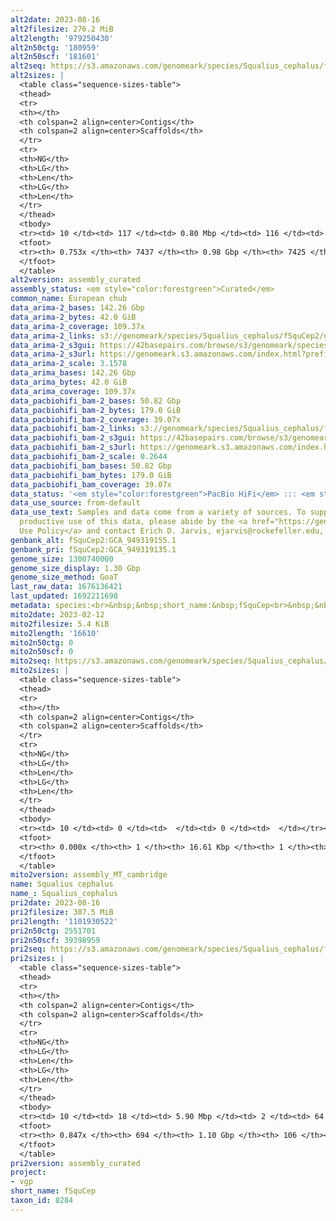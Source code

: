 ```yaml
---
alt2date: 2023-08-16
alt2filesize: 276.2 MiB
alt2length: '979250430'
alt2n50ctg: '180959'
alt2n50scf: '181601'
alt2seq: https://s3.amazonaws.com/genomeark/species/Squalius_cephalus/fSquCep2/assembly_curated/fSquCep2.alt.cur.20230816.fasta.gz
alt2sizes: |
  <table class="sequence-sizes-table">
  <thead>
  <tr>
  <th></th>
  <th colspan=2 align=center>Contigs</th>
  <th colspan=2 align=center>Scaffolds</th>
  </tr>
  <tr>
  <th>NG</th>
  <th>LG</th>
  <th>Len</th>
  <th>LG</th>
  <th>Len</th>
  </tr>
  </thead>
  <tbody>
  <tr><td> 10 </td><td> 117 </td><td> 0.80 Mbp </td><td> 116 </td><td> 0.80 Mbp </td></tr><tr><td> 20 </td><td> 318 </td><td> 0.54 Mbp </td><td> 316 </td><td> 0.54 Mbp </td></tr><tr><td> 30 </td><td> 604 </td><td> 386.38 Kbp </td><td> 601 </td><td> 387.18 Kbp </td></tr><tr><td> 40 </td><td> 1009 </td><td> 270.25 Kbp </td><td> 1005 </td><td> 272.02 Kbp </td></tr><tr style="background-color:#cccccc;"><td> 50 </td><td> 1596 </td><td> 180.96 Kbp </td><td> 1590 </td><td> 181.60 Kbp </td></tr><tr><td> 60 </td><td> 2594 </td><td> 92.45 Kbp </td><td> 2584 </td><td> 92.57 Kbp </td></tr><tr><td> 70 </td><td> 4935 </td><td> 37.39 Kbp </td><td> 4923 </td><td> 37.41 Kbp </td></tr><tr><td> 80 </td><td> 0 </td><td>  </td><td> 0 </td><td>  </td></tr><tr><td> 90 </td><td> 0 </td><td>  </td><td> 0 </td><td>  </td></tr><tr><td> 100 </td><td> 0 </td><td>  </td><td> 0 </td><td>  </td></tr></tbody>
  <tfoot>
  <tr><th> 0.753x </th><th> 7437 </th><th> 0.98 Gbp </th><th> 7425 </th><th> 0.98 Gbp </th></tr>
  </tfoot>
  </table>
alt2version: assembly_curated
assembly_status: <em style="color:forestgreen">Curated</em>
common_name: European chub
data_arima-2_bases: 142.26 Gbp
data_arima-2_bytes: 42.0 GiB
data_arima-2_coverage: 109.37x
data_arima-2_links: s3://genomeark/species/Squalius_cephalus/fSquCep2/genomic_data/arima/<br>
data_arima-2_s3gui: https://42basepairs.com/browse/s3/genomeark/species/Squalius_cephalus/fSquCep2/genomic_data/arima/
data_arima-2_s3url: https://genomeark.s3.amazonaws.com/index.html?prefix=species/Squalius_cephalus/fSquCep2/genomic_data/arima/
data_arima-2_scale: 3.1578
data_arima_bases: 142.26 Gbp
data_arima_bytes: 42.0 GiB
data_arima_coverage: 109.37x
data_pacbiohifi_bam-2_bases: 50.82 Gbp
data_pacbiohifi_bam-2_bytes: 179.0 GiB
data_pacbiohifi_bam-2_coverage: 39.07x
data_pacbiohifi_bam-2_links: s3://genomeark/species/Squalius_cephalus/fSquCep2/genomic_data/pacbio_hifi/<br>
data_pacbiohifi_bam-2_s3gui: https://42basepairs.com/browse/s3/genomeark/species/Squalius_cephalus/fSquCep2/genomic_data/pacbio_hifi/
data_pacbiohifi_bam-2_s3url: https://genomeark.s3.amazonaws.com/index.html?prefix=species/Squalius_cephalus/fSquCep2/genomic_data/pacbio_hifi/
data_pacbiohifi_bam-2_scale: 0.2644
data_pacbiohifi_bam_bases: 50.82 Gbp
data_pacbiohifi_bam_bytes: 179.0 GiB
data_pacbiohifi_bam_coverage: 39.07x
data_status: '<em style="color:forestgreen">PacBio HiFi</em> ::: <em style="color:forestgreen">Arima</em>'
data_use_source: from-default
data_use_text: Samples and data come from a variety of sources. To support fair and
  productive use of this data, please abide by the <a href="https://genome10k.soe.ucsc.edu/data-use-policies/">Data
  Use Policy</a> and contact Erich D. Jarvis, ejarvis@rockefeller.edu, with any questions.
genbank_alt: fSquCep2:GCA_949319155.1
genbank_pri: fSquCep2:GCA_949319135.1
genome_size: 1300740000
genome_size_display: 1.30 Gbp
genome_size_method: GoaT
last_raw_data: 1676136421
last_updated: 1692211698
metadata: species:<br>&nbsp;&nbsp;short_name:&nbsp;fSquCep<br>&nbsp;&nbsp;name:&nbsp;Squalius&nbsp;cephalus<br>&nbsp;&nbsp;taxon_id:&nbsp;8284<br>&nbsp;&nbsp;common_name:&nbsp;European&nbsp;chub<br>&nbsp;&nbsp;order:<br>&nbsp;&nbsp;&nbsp;&nbsp;name:&nbsp;Cypriniformes<br>&nbsp;&nbsp;family:<br>&nbsp;&nbsp;&nbsp;&nbsp;name:&nbsp;Cyprinidae<br>&nbsp;&nbsp;individuals:<br>&nbsp;&nbsp;&nbsp;&nbsp;-&nbsp;short_name:&nbsp;fSquCep2<br>&nbsp;&nbsp;&nbsp;&nbsp;&nbsp;&nbsp;biosample_id:&nbsp;SAMEA11296547<br>&nbsp;&nbsp;&nbsp;&nbsp;&nbsp;&nbsp;sex:<br>&nbsp;&nbsp;genome_size:&nbsp;1300740000<br>&nbsp;&nbsp;genome_size_method:&nbsp;GoaT<br>&nbsp;&nbsp;project:&nbsp;[&nbsp;vgp&nbsp;]<br>
mito2date: 2023-02-12
mito2filesize: 5.4 KiB
mito2length: '16610'
mito2n50ctg: 0
mito2n50scf: 0
mito2seq: https://s3.amazonaws.com/genomeark/species/Squalius_cephalus/fSquCep2/assembly_MT_cambridge/fSquCep2.MT.20230212.fasta.gz
mito2sizes: |
  <table class="sequence-sizes-table">
  <thead>
  <tr>
  <th></th>
  <th colspan=2 align=center>Contigs</th>
  <th colspan=2 align=center>Scaffolds</th>
  </tr>
  <tr>
  <th>NG</th>
  <th>LG</th>
  <th>Len</th>
  <th>LG</th>
  <th>Len</th>
  </tr>
  </thead>
  <tbody>
  <tr><td> 10 </td><td> 0 </td><td>  </td><td> 0 </td><td>  </td></tr><tr><td> 20 </td><td> 0 </td><td>  </td><td> 0 </td><td>  </td></tr><tr><td> 30 </td><td> 0 </td><td>  </td><td> 0 </td><td>  </td></tr><tr><td> 40 </td><td> 0 </td><td>  </td><td> 0 </td><td>  </td></tr><tr style="background-color:#cccccc;"><td> 50 </td><td> 0 </td><td style="background-color:#ff8888;">  </td><td> 0 </td><td style="background-color:#ff8888;">  </td></tr><tr><td> 60 </td><td> 0 </td><td>  </td><td> 0 </td><td>  </td></tr><tr><td> 70 </td><td> 0 </td><td>  </td><td> 0 </td><td>  </td></tr><tr><td> 80 </td><td> 0 </td><td>  </td><td> 0 </td><td>  </td></tr><tr><td> 90 </td><td> 0 </td><td>  </td><td> 0 </td><td>  </td></tr><tr><td> 100 </td><td> 0 </td><td>  </td><td> 0 </td><td>  </td></tr></tbody>
  <tfoot>
  <tr><th> 0.000x </th><th> 1 </th><th> 16.61 Kbp </th><th> 1 </th><th> 16.61 Kbp </th></tr>
  </tfoot>
  </table>
mito2version: assembly_MT_cambridge
name: Squalius cephalus
name_: Squalius_cephalus
pri2date: 2023-08-16
pri2filesize: 307.5 MiB
pri2length: '1101930522'
pri2n50ctg: 2551701
pri2n50scf: 39398959
pri2seq: https://s3.amazonaws.com/genomeark/species/Squalius_cephalus/fSquCep2/assembly_curated/fSquCep2.pri.cur.20230816.fasta.gz
pri2sizes: |
  <table class="sequence-sizes-table">
  <thead>
  <tr>
  <th></th>
  <th colspan=2 align=center>Contigs</th>
  <th colspan=2 align=center>Scaffolds</th>
  </tr>
  <tr>
  <th>NG</th>
  <th>LG</th>
  <th>Len</th>
  <th>LG</th>
  <th>Len</th>
  </tr>
  </thead>
  <tbody>
  <tr><td> 10 </td><td> 18 </td><td> 5.90 Mbp </td><td> 2 </td><td> 64.82 Mbp </td></tr><tr><td> 20 </td><td> 43 </td><td> 4.76 Mbp </td><td> 5 </td><td> 51.32 Mbp </td></tr><tr><td> 30 </td><td> 73 </td><td> 4.10 Mbp </td><td> 7 </td><td> 48.07 Mbp </td></tr><tr><td> 40 </td><td> 108 </td><td> 3.20 Mbp </td><td> 10 </td><td> 45.67 Mbp </td></tr><tr style="background-color:#cccccc;"><td> 50 </td><td> 153 </td><td style="background-color:#88ff88;"> 2.55 Mbp </td><td> 13 </td><td style="background-color:#88ff88;"> 39.40 Mbp </td></tr><tr><td> 60 </td><td> 213 </td><td> 1.87 Mbp </td><td> 17 </td><td> 37.31 Mbp </td></tr><tr><td> 70 </td><td> 294 </td><td> 1.36 Mbp </td><td> 20 </td><td> 36.00 Mbp </td></tr><tr><td> 80 </td><td> 430 </td><td> 0.60 Mbp </td><td> 24 </td><td> 31.98 Mbp </td></tr><tr><td> 90 </td><td> 0 </td><td>  </td><td> 0 </td><td>  </td></tr><tr><td> 100 </td><td> 0 </td><td>  </td><td> 0 </td><td>  </td></tr></tbody>
  <tfoot>
  <tr><th> 0.847x </th><th> 694 </th><th> 1.10 Gbp </th><th> 106 </th><th> 1.10 Gbp </th></tr>
  </tfoot>
  </table>
pri2version: assembly_curated
project:
- vgp
short_name: fSquCep
taxon_id: 8284
---
```


